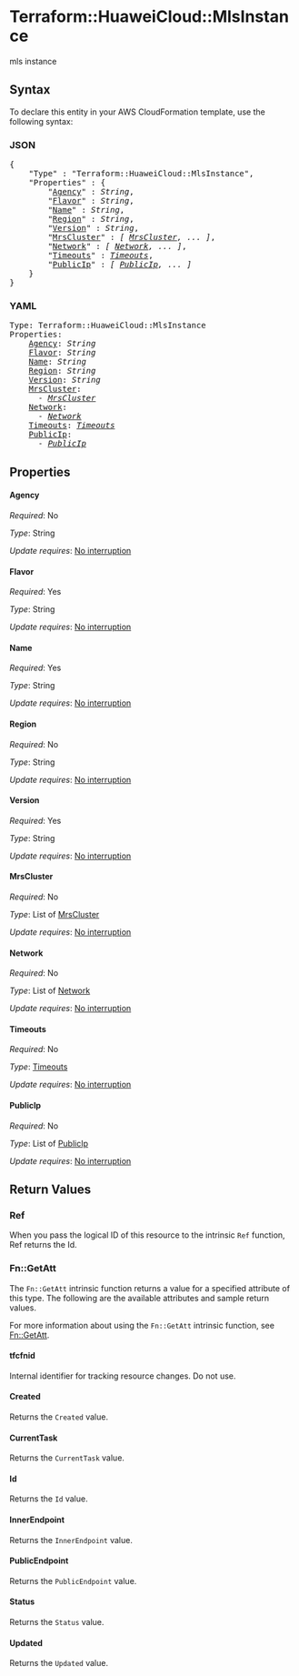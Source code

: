 # Terraform::HuaweiCloud::MlsInstance

mls instance

## Syntax

To declare this entity in your AWS CloudFormation template, use the following syntax:

### JSON

<pre>
{
    "Type" : "Terraform::HuaweiCloud::MlsInstance",
    "Properties" : {
        "<a href="#agency" title="Agency">Agency</a>" : <i>String</i>,
        "<a href="#flavor" title="Flavor">Flavor</a>" : <i>String</i>,
        "<a href="#name" title="Name">Name</a>" : <i>String</i>,
        "<a href="#region" title="Region">Region</a>" : <i>String</i>,
        "<a href="#version" title="Version">Version</a>" : <i>String</i>,
        "<a href="#mrscluster" title="MrsCluster">MrsCluster</a>" : <i>[ <a href="mrscluster.md">MrsCluster</a>, ... ]</i>,
        "<a href="#network" title="Network">Network</a>" : <i>[ <a href="network.md">Network</a>, ... ]</i>,
        "<a href="#timeouts" title="Timeouts">Timeouts</a>" : <i><a href="timeouts.md">Timeouts</a></i>,
        "<a href="#publicip" title="PublicIp">PublicIp</a>" : <i>[ <a href="publicip.md">PublicIp</a>, ... ]</i>
    }
}
</pre>

### YAML

<pre>
Type: Terraform::HuaweiCloud::MlsInstance
Properties:
    <a href="#agency" title="Agency">Agency</a>: <i>String</i>
    <a href="#flavor" title="Flavor">Flavor</a>: <i>String</i>
    <a href="#name" title="Name">Name</a>: <i>String</i>
    <a href="#region" title="Region">Region</a>: <i>String</i>
    <a href="#version" title="Version">Version</a>: <i>String</i>
    <a href="#mrscluster" title="MrsCluster">MrsCluster</a>: <i>
      - <a href="mrscluster.md">MrsCluster</a></i>
    <a href="#network" title="Network">Network</a>: <i>
      - <a href="network.md">Network</a></i>
    <a href="#timeouts" title="Timeouts">Timeouts</a>: <i><a href="timeouts.md">Timeouts</a></i>
    <a href="#publicip" title="PublicIp">PublicIp</a>: <i>
      - <a href="publicip.md">PublicIp</a></i>
</pre>

## Properties

#### Agency

_Required_: No

_Type_: String

_Update requires_: [No interruption](https://docs.aws.amazon.com/AWSCloudFormation/latest/UserGuide/using-cfn-updating-stacks-update-behaviors.html#update-no-interrupt)

#### Flavor

_Required_: Yes

_Type_: String

_Update requires_: [No interruption](https://docs.aws.amazon.com/AWSCloudFormation/latest/UserGuide/using-cfn-updating-stacks-update-behaviors.html#update-no-interrupt)

#### Name

_Required_: Yes

_Type_: String

_Update requires_: [No interruption](https://docs.aws.amazon.com/AWSCloudFormation/latest/UserGuide/using-cfn-updating-stacks-update-behaviors.html#update-no-interrupt)

#### Region

_Required_: No

_Type_: String

_Update requires_: [No interruption](https://docs.aws.amazon.com/AWSCloudFormation/latest/UserGuide/using-cfn-updating-stacks-update-behaviors.html#update-no-interrupt)

#### Version

_Required_: Yes

_Type_: String

_Update requires_: [No interruption](https://docs.aws.amazon.com/AWSCloudFormation/latest/UserGuide/using-cfn-updating-stacks-update-behaviors.html#update-no-interrupt)

#### MrsCluster

_Required_: No

_Type_: List of <a href="mrscluster.md">MrsCluster</a>

_Update requires_: [No interruption](https://docs.aws.amazon.com/AWSCloudFormation/latest/UserGuide/using-cfn-updating-stacks-update-behaviors.html#update-no-interrupt)

#### Network

_Required_: No

_Type_: List of <a href="network.md">Network</a>

_Update requires_: [No interruption](https://docs.aws.amazon.com/AWSCloudFormation/latest/UserGuide/using-cfn-updating-stacks-update-behaviors.html#update-no-interrupt)

#### Timeouts

_Required_: No

_Type_: <a href="timeouts.md">Timeouts</a>

_Update requires_: [No interruption](https://docs.aws.amazon.com/AWSCloudFormation/latest/UserGuide/using-cfn-updating-stacks-update-behaviors.html#update-no-interrupt)

#### PublicIp

_Required_: No

_Type_: List of <a href="publicip.md">PublicIp</a>

_Update requires_: [No interruption](https://docs.aws.amazon.com/AWSCloudFormation/latest/UserGuide/using-cfn-updating-stacks-update-behaviors.html#update-no-interrupt)

## Return Values

### Ref

When you pass the logical ID of this resource to the intrinsic `Ref` function, Ref returns the Id.

### Fn::GetAtt

The `Fn::GetAtt` intrinsic function returns a value for a specified attribute of this type. The following are the available attributes and sample return values.

For more information about using the `Fn::GetAtt` intrinsic function, see [Fn::GetAtt](https://docs.aws.amazon.com/AWSCloudFormation/latest/UserGuide/intrinsic-function-reference-getatt.html).

#### tfcfnid

Internal identifier for tracking resource changes. Do not use.

#### Created

Returns the <code>Created</code> value.

#### CurrentTask

Returns the <code>CurrentTask</code> value.

#### Id

Returns the <code>Id</code> value.

#### InnerEndpoint

Returns the <code>InnerEndpoint</code> value.

#### PublicEndpoint

Returns the <code>PublicEndpoint</code> value.

#### Status

Returns the <code>Status</code> value.

#### Updated

Returns the <code>Updated</code> value.

